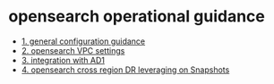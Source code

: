 # opensearch operational guidance


- [1. general configuration guidance](https://aws.amazon.com/blogs/big-data/best-practices-for-configuring-your-amazon-opensearch-service-domain/) 
- [2. opensearch VPC settings](https://docs.aws.amazon.com/opensearch-service/latest/developerguide/vpc.html)
- [3. integration with AD1](https://docs.aws.amazon.com/opensearch-service/latest/developerguide/saml.html)
- [4. opensearch cross region DR leveraging on Snapshots](https://github.com/symeta/opensearch/blob/cross-region-dr/README.md)



